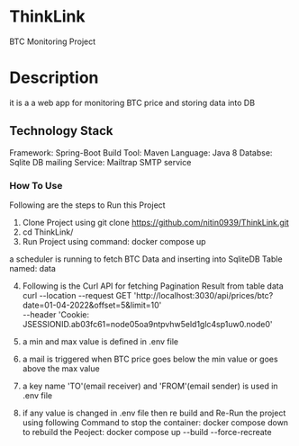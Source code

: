 # ThinkLink
BTC Monitoring Project

# Description
it is a a web app for monitoring BTC price and storing data into DB

## Technology Stack
Framework: Spring-Boot
Build Tool: Maven 
Language: Java 8
Databse: Sqlite DB 
mailing Service: Mailtrap SMTP service

### How To Use
Following are the steps to Run this Project

1. Clone Project using git clone https://github.com/nitin0939/ThinkLink.git
2. cd ThinkLink/
3. Run Project using command: docker compose up 

a scheduler is running to fetch BTC Data and inserting into SqliteDB Table named: data

4. Following is the Curl API for fetching Pagination Result from table data
 curl --location --request GET 'http://localhost:3030/api/prices/btc?date=01-04-2022&offset=5&limit=10' \
--header 'Cookie: JSESSIONID.ab03fc61=node05oa9ntpvhw5eld1glc4sp1uw0.node0'

 5. a min and max value is defined in .env file 
 6. a mail is triggered when BTC price goes below the min value or goes above the max value
 7. a key name 'TO'(email receiver) and 'FROM'(email sender) is used in .env file
 8. if any value is changed in .env file then re build and Re-Run the project using following Command
 to stop the container: docker compose down
 to rebuild the Peoject: docker compose up --build --force-recreate


